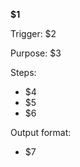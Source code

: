 <!-- 
$1 = Title (e.g., "Refactor Suggestions")
$2 = Trigger (e.g., "/refactor-suggestions")
$3 = Purpose (e.g., "Propose repo-wide refactoring opportunities after tests exist.")
$4 = Step 1 (e.g., "Map directory structure and large files")
$5 = Step 2 (e.g., "Identify duplication, data clumps, and god objects")
$6 = Step 3 (e.g., "Suggest phased refactors with safety checks and tests")
$7 = Output format (e.g., "Ranked list with owners and effort estimates")
-->

**$1**

Trigger: $2

Purpose: $3

Steps:
- $4
- $5
- $6

Output format:
- $7
